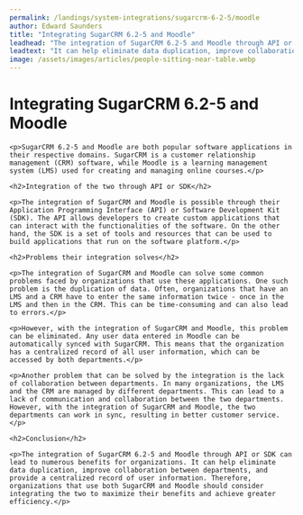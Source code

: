 ```yaml
---
permalink: /landings/system-integrations/sugarcrm-6-2-5/moodle
author: Edward Saunders
title: "Integrating SugarCRM 6.2-5 and Moodle"
leadhead: "The integration of SugarCRM 6.2-5 and Moodle through API or SDK can lead to numerous benefits for organizations"
leadtext: "It can help eliminate data duplication, improve collaboration between departments, and provide a centralized record of user information. Therefore, organizations that use both SugarCRM and Moodle should consider integrating the two to maximize their benefits and achieve greater efficiency."
image: /assets/images/articles/people-sitting-near-table.webp
---
```

<div class="arttext">
	<h1>Integrating SugarCRM 6.2-5 and Moodle</h1>

	<p>SugarCRM 6.2-5 and Moodle are both popular software applications in their respective domains. SugarCRM is a customer relationship management (CRM) software, while Moodle is a learning management system (LMS) used for creating and managing online courses.</p>

	<h2>Integration of the two through API or SDK</h2>

	<p>The integration of SugarCRM and Moodle is possible through their Application Programming Interface (API) or Software Development Kit (SDK). The API allows developers to create custom applications that can interact with the functionalities of the software. On the other hand, the SDK is a set of tools and resources that can be used to build applications that run on the software platform.</p>

	<h2>Problems their integration solves</h2>

	<p>The integration of SugarCRM and Moodle can solve some common problems faced by organizations that use these applications. One such problem is the duplication of data. Often, organizations that have an LMS and a CRM have to enter the same information twice - once in the LMS and then in the CRM. This can be time-consuming and can also lead to errors.</p>

	<p>However, with the integration of SugarCRM and Moodle, this problem can be eliminated. Any user data entered in Moodle can be automatically synced with SugarCRM. This means that the organization has a centralized record of all user information, which can be accessed by both departments.</p>

	<p>Another problem that can be solved by the integration is the lack of collaboration between departments. In many organizations, the LMS and the CRM are managed by different departments. This can lead to a lack of communication and collaboration between the two departments. However, with the integration of SugarCRM and Moodle, the two departments can work in sync, resulting in better customer service.</p>

	<h2>Conclusion</h2>

	<p>The integration of SugarCRM 6.2-5 and Moodle through API or SDK can lead to numerous benefits for organizations. It can help eliminate data duplication, improve collaboration between departments, and provide a centralized record of user information. Therefore, organizations that use both SugarCRM and Moodle should consider integrating the two to maximize their benefits and achieve greater efficiency.</p>

</div>